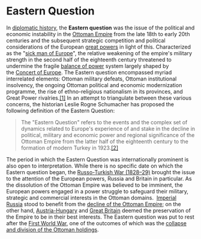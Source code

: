 # Eastern Question

In [diplomatic history](https://en.wikipedia.org/wiki/Diplomatic_history "Diplomatic history"), the **Eastern question** was the issue of the political and economic instability in the [Ottoman Empire](https://en.wikipedia.org/wiki/Ottoman_Empire "Ottoman Empire") from the late 18th to early 20th centuries and the subsequent strategic competition and political considerations of the European [great powers](https://en.wikipedia.org/wiki/Great_power "Great power") in light of this. Characterized as the "[sick man of Europe](https://en.wikipedia.org/wiki/Sick_man_of_Europe "Sick man of Europe")", the relative weakening of the empire's military strength in the second half of the eighteenth century threatened to undermine the fragile [balance of power](https://en.wikipedia.org/wiki/Balance_of_power_(international_relations) "Balance of power (international relations)") system largely shaped by the [Concert of Europe](https://en.wikipedia.org/wiki/Concert_of_Europe "Concert of Europe"). The Eastern question encompassed myriad interrelated elements: Ottoman military defeats, Ottoman institutional insolvency, the ongoing Ottoman political and economic modernization programme, the rise of ethno-religious nationalism in its provinces, and Great Power rivalries.[[1]](https://en.wikipedia.org/wiki/Eastern_question#cite_note-1) In an attempt to triangulate between these various concerns, the historian Leslie Rogne Schumacher has proposed the following definition of the Eastern Question:

> The "Eastern Question" refers to the events and the complex set of dynamics related to Europe's experience of and stake in the decline in political, military and economic power and regional significance of the Ottoman Empire from the latter half of the eighteenth century to the formation of modern Turkey in 1923.[[2]](https://en.wikipedia.org/wiki/Eastern_question#cite_note-2)

The period in which the Eastern Question was internationally prominent is also open to interpretation. While there is no specific date on which the Eastern question began, the [Russo-Turkish War (1828–29)](https://en.wikipedia.org/wiki/Russo-Turkish_War_(1828%E2%80%9329) "Russo-Turkish War (1828–29)") brought the issue to the attention of the European powers, Russia and Britain in particular. As the dissolution of the Ottoman Empire was believed to be imminent, the European powers engaged in a power struggle to safeguard their military, strategic and commercial interests in the Ottoman domains.  [Imperial Russia](https://en.wikipedia.org/wiki/Imperial_Russia "Imperial Russia") stood to benefit from the [decline of the Ottoman Empire](https://en.wikipedia.org/wiki/Decline_of_the_Ottoman_Empire "Decline of the Ottoman Empire"); on the other hand, [Austria-Hungary](https://en.wikipedia.org/wiki/Austria-Hungary "Austria-Hungary") and [Great Britain](https://en.wikipedia.org/wiki/United_Kingdom_of_Great_Britain_and_Ireland "United Kingdom of Great Britain and Ireland") deemed the preservation of the Empire to be in their best interests. The Eastern question was put to rest after the [First World War](https://en.wikipedia.org/wiki/World_War_I "World War I"), one of the outcomes of which was the [collapse and division of the Ottoman holdings](https://en.wikipedia.org/wiki/Collapse_of_the_Ottoman_Empire "Collapse of the Ottoman Empire").